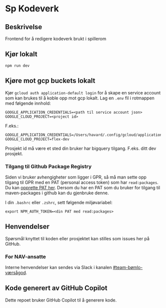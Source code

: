 # Sp Kodeverk

## Beskrivelse
Frontend for å redigere kodeverk brukt i spillerom

## Kjør lokalt
`npm run dev`

## Kjøre mot gcp buckets lokalt

Kjør `gcloud auth application-default login` for å skape en service account som kan brukes til å koble opp mot gcp lokalt.
Lag en `.env` fil i rotmappen med følgende innhold:

```
GOOGLE_APPLICATION_CREDENTIALS=<path til service account json>
GOOGLE_CLOUD_PROJECT=<project id>
```

F.eks.:

```
GOOGLE_APPLICATION_CREDENTIALS=/Users/havard/.config/gcloud/application_default_credentials.json
GOOGLE_CLOUD_PROJECT=flex-dev
```

Prosjekt id må være et sted din bruker har bigquery tilgang. F.eks. ditt dev prosjekt.


### Tilgang til Github Package Registry

Siden vi bruker avhengigheter som ligger i GPR, så må man sette opp tilgang til GPR med en PAT (personal access token) som har `read:packages`. Du kan [opprette PAT her](https://github.com/settings/tokens). Dersom du har en PAT som du bruker for tilgang til maven-packages i github kan du gjenbruke denne.

I din `.bashrc` eller `.zshrc`, sett følgende miljøvariabel:

`export NPM_AUTH_TOKEN=<din PAT med read:packages>`

## Henvendelser
Spørsmål knyttet til koden eller prosjektet kan stilles som issues her på GitHub.

### For NAV-ansatte
Interne henvendelser kan sendes via Slack i kanalen [#team-bømlo-værsågod](https://nav-it.slack.com/archives/C019637N90X).

## Kode generert av GitHub Copilot

Dette repoet bruker GitHub Copilot til å generere kode.